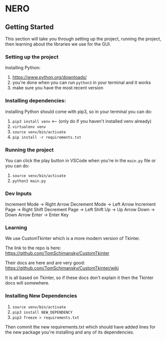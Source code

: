 # NERO

## Getting Started

This section will take you through setting up the project, running the project, then learning about the libraries we use for the GUI.

### Setting up the project

Installing Python:

1. https://www.python.org/downloads/
2. you're done when you can run `python3` in your terminal and it works
3. make sure you have the most recent version

### Installing dependencies:

installing Python should come with pip3, so in your terminal you can do:

1. `pip3 install venv` <-- (only do if you haven't installed venv already)
2. `virtualenv venv`
3. `source venv/bin/activate`
4. `pip install -r requirements.txt`

### Running the project

You can click the play button in VSCode when you're in the `main.py` file or you can do:

1. `source venv/bin/activate`
2. `python3 main.py`

### Dev Inputs 
   Increment Mode -> Right Arrow
   Decrement Mode -> Left Arrow
   Increment Page -> Right Shift
   Decrement Page -> Left Shift
   Up -> Up Arrow
   Down -> Down Arrow
   Enter -> Enter Key

### Learning

We use CustomTkinter which is a more modern version of Tkinter. 

The link to the repo is here: https://github.com/TomSchimansky/CustomTkinter

Their docs are here and are very good: https://github.com/TomSchimansky/CustomTkinter/wiki

It is all based on Tkinter, so if these docs don't explain it then the Tkinter docs will somewhere.

### Installing New Dependencies

1. `source venv/bin/activate`
2. `pip3 install NEW_DEPENDENCY`
3. `pip3 freeze > requirements.txt`

Then commit the new requirements.txt which should have added lines for the new package you're installing and any of its dependencies.

